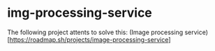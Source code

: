# img-processing-service

The following project attents to solve this: (Image processing service)[https://roadmap.sh/projects/image-processing-service]
